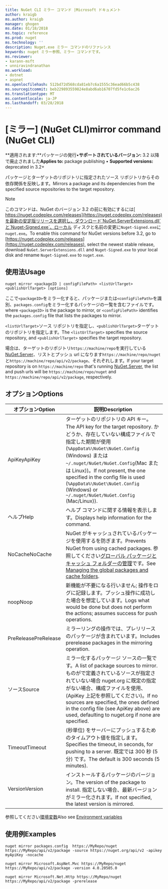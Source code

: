 ```yaml
---
title: NuGet CLI ミラー コマンド |Microsoft ドキュメント
author: kraigb
ms.author: kraigb
manager: ghogen
ms.date: 01/18/2018
ms.topic: reference
ms.prod: nuget
ms.technology: ''
description: Nuget.exe ミラー コマンドのリファレンス
keywords: nuget ミラー参照、ミラー コマンドです。
ms.reviewer:
- karann-msft
- unniravindranathan
ms.workload:
- dotnet
- aspnet
ms.openlocfilehash: 512bd72d568cda81eb7c6a1555c36ead66b5c438
ms.sourcegitcommit: beb229893559824e8abd6ab16707fd5fe1c6ac26
ms.translationtype: MT
ms.contentlocale: ja-JP
ms.lasthandoff: 03/28/2018
---
```

# <a name="mirror-command-nuget-cli"></a><span data-ttu-id="2d0e0-104">[ミラー] (NuGet CLI)</span><span class="sxs-lookup"><span data-stu-id="2d0e0-104">mirror command (NuGet CLI)</span></span>

<span data-ttu-id="2d0e0-105">**適用されます:**パッケージの発行&bullet;**サポートされているバージョン:** 3.2 以降で廃止されました</span><span class="sxs-lookup"><span data-stu-id="2d0e0-105">**Applies to:** package publishing &bullet; **Supported versions:** deprecated in 3.2+</span></span>

<span data-ttu-id="2d0e0-106">パッケージとターゲットのリポジトリに指定されたソース リポジトリからその依存関係を反映します。</span><span class="sxs-lookup"><span data-stu-id="2d0e0-106">Mirrors a package and its dependencies from the specified source repositories to the target repository.</span></span>

> [!NOTE]
> <span data-ttu-id="2d0e0-107">このコマンドは、NuGet のバージョン 3.2 の前に有効にするには[ https://nuget.codeplex.com/releases](https://nuget.codeplex.com/releases)を最新の安定版リリースを選択し、ダウンロード`NuGet.ServerExtensions.dll`と`Nuget-Signed.exe`、ローカル ディスクと名前の変更に`Nuget-Signed.exe`に`nuget.exe`。</span><span class="sxs-lookup"><span data-stu-id="2d0e0-107">To enable this command for NuGet versions before 3.2, go to [https://nuget.codeplex.com/releases](https://nuget.codeplex.com/releases), select the newest stable release, download `NuGet.ServerExtensions.dll` and `Nuget-Signed.exe` to your local disk and rename `Nuget-Signed.exe` to `nuget.exe`.</span></span>

## <a name="usage"></a><span data-ttu-id="2d0e0-108">使用法</span><span class="sxs-lookup"><span data-stu-id="2d0e0-108">Usage</span></span>

```cli
nuget mirror <packageID | configFilePath> <listUrlTarget> <publishUrlTarget> [options]
```

<span data-ttu-id="2d0e0-109">ここで`<packageID>`をミラー化すると、パッケージまたは`<configFilePath>`を識別、`packages.config`をミラー化するパッケージの一覧を含むファイルです。</span><span class="sxs-lookup"><span data-stu-id="2d0e0-109">where `<packageID>` is the package to mirror, or `<configFilePath>` identifies the `packages.config` file that lists the packages to mirror.</span></span>

<span data-ttu-id="2d0e0-110">`<listUrlTarget>`ソース リポジトリを指定し、`<publishUrlTarget>`ターゲットのリポジトリを指定します。</span><span class="sxs-lookup"><span data-stu-id="2d0e0-110">The `<listUrlTarget>` specifies the source repository, and `<publishUrlTarget>` specifies the target repository.</span></span>

<span data-ttu-id="2d0e0-111">場合は、ターゲットのリポジトリ`https://machine/repo`を実行している[NuGet.Server](../hosting-packages/nuget-server.md)、リストとプッシュ url になります`https://machine/repo/nuget`と`https://machine/repo/api/v2/package`、それぞれします。</span><span class="sxs-lookup"><span data-stu-id="2d0e0-111">If your target repository is on `https://machine/repo` that's running [NuGet.Server](../hosting-packages/nuget-server.md), the list and push urls will be `https://machine/repo/nuget` and `https://machine/repo/api/v2/package`, respectively.</span></span>

## <a name="options"></a><span data-ttu-id="2d0e0-112">オプション</span><span class="sxs-lookup"><span data-stu-id="2d0e0-112">Options</span></span>

| <span data-ttu-id="2d0e0-113">オプション</span><span class="sxs-lookup"><span data-stu-id="2d0e0-113">Option</span></span> | <span data-ttu-id="2d0e0-114">説明</span><span class="sxs-lookup"><span data-stu-id="2d0e0-114">Description</span></span> |
| --- | --- |
| <span data-ttu-id="2d0e0-115">ApiKey</span><span class="sxs-lookup"><span data-stu-id="2d0e0-115">ApiKey</span></span> | <span data-ttu-id="2d0e0-116">ターゲットのリポジトリの API キー。</span><span class="sxs-lookup"><span data-stu-id="2d0e0-116">The API key for the target repository.</span></span> <span data-ttu-id="2d0e0-117">かどうか、存在していない構成ファイルで指定した期間が使用 (`%AppData%\NuGet\NuGet.Config` (Windows) または`~/.nuget/NuGet/NuGet.Config`(Mac または Linux))。</span><span class="sxs-lookup"><span data-stu-id="2d0e0-117">If not present,  the one specified in the config file is used (`%AppData%\NuGet\NuGet.Config` (Windows) or `~/.nuget/NuGet/NuGet.Config` (Mac/Linux)).</span></span> |
| <span data-ttu-id="2d0e0-118">ヘルプ</span><span class="sxs-lookup"><span data-stu-id="2d0e0-118">Help</span></span> | <span data-ttu-id="2d0e0-119">ヘルプ コマンドに関する情報を表示します。</span><span class="sxs-lookup"><span data-stu-id="2d0e0-119">Displays help information for the command.</span></span> |
| <span data-ttu-id="2d0e0-120">NoCache</span><span class="sxs-lookup"><span data-stu-id="2d0e0-120">NoCache</span></span> | <span data-ttu-id="2d0e0-121">NuGet がキャッシュされているパッケージを使用するを防ぎます。</span><span class="sxs-lookup"><span data-stu-id="2d0e0-121">Prevents NuGet from using cached packages.</span></span> <span data-ttu-id="2d0e0-122">参照してください[グローバル パッケージとキャッシュ フォルダーの管理](../consume-packages/managing-the-global-packages-and-cache-folders.md)です。</span><span class="sxs-lookup"><span data-stu-id="2d0e0-122">See [Managing the global packages and cache folders](../consume-packages/managing-the-global-packages-and-cache-folders.md).</span></span> |
| <span data-ttu-id="2d0e0-123">noop</span><span class="sxs-lookup"><span data-stu-id="2d0e0-123">Noop</span></span> | <span data-ttu-id="2d0e0-124">新機能が不要になる行いません; 操作をログに記録します。プッシュ操作に成功した場合を想定しています。</span><span class="sxs-lookup"><span data-stu-id="2d0e0-124">Logs what would be done but does not perform the actions; assumes success for push operations.</span></span> |
| <span data-ttu-id="2d0e0-125">PreRelease</span><span class="sxs-lookup"><span data-stu-id="2d0e0-125">PreRelease</span></span> | <span data-ttu-id="2d0e0-126">ミラーリングの操作では、プレリリースのパッケージが含まれています。</span><span class="sxs-lookup"><span data-stu-id="2d0e0-126">Includes prerelease packages in the mirroring operation.</span></span> |
| <span data-ttu-id="2d0e0-127">ソース</span><span class="sxs-lookup"><span data-stu-id="2d0e0-127">Source</span></span> | <span data-ttu-id="2d0e0-128">ミラー化するパッケージ ソースの一覧です。</span><span class="sxs-lookup"><span data-stu-id="2d0e0-128">A list of package sources to mirror.</span></span> <span data-ttu-id="2d0e0-129">ものがで定義されているソースが指定されていない場合 nuget.org に既定の指定がない場合、構成ファイルを使用、(ApiKey 上記を参照してください)。</span><span class="sxs-lookup"><span data-stu-id="2d0e0-129">If no sources are specified, the ones defined in the config file (see ApiKey above) are used, defaulting to nuget.org if none are specified.</span></span> |
| <span data-ttu-id="2d0e0-130">Timeout</span><span class="sxs-lookup"><span data-stu-id="2d0e0-130">Timeout</span></span> | <span data-ttu-id="2d0e0-131">(秒単位) をサーバーにプッシュするためのタイムアウト値を指定します。</span><span class="sxs-lookup"><span data-stu-id="2d0e0-131">Specifies the timeout, in seconds, for pushing to a server.</span></span> <span data-ttu-id="2d0e0-132">既定では 300 秒 (5 分) です。</span><span class="sxs-lookup"><span data-stu-id="2d0e0-132">The default is 300 seconds (5 minutes).</span></span> |
| <span data-ttu-id="2d0e0-133">Version</span><span class="sxs-lookup"><span data-stu-id="2d0e0-133">Version</span></span> | <span data-ttu-id="2d0e0-134">インストールするパッケージのバージョン。</span><span class="sxs-lookup"><span data-stu-id="2d0e0-134">The version of the package to install.</span></span> <span data-ttu-id="2d0e0-135">指定しない場合、最新バージョンがミラー化されます。</span><span class="sxs-lookup"><span data-stu-id="2d0e0-135">If not specified, the latest version is mirrored.</span></span> |

<span data-ttu-id="2d0e0-136">参照してください[環境変数](cli-ref-environment-variables.md)</span><span class="sxs-lookup"><span data-stu-id="2d0e0-136">Also see [Environment variables](cli-ref-environment-variables.md)</span></span>

## <a name="examples"></a><span data-ttu-id="2d0e0-137">使用例</span><span class="sxs-lookup"><span data-stu-id="2d0e0-137">Examples</span></span>

```cli
nuget mirror packages.config  https://MyRepo/nuget https://MyRepo/api/v2/package -source https://nuget.org/api/v2 -apikey myApiKey -nocache

nuget mirror Microsoft.AspNet.Mvc https://MyRepo/nuget https://MyRepo/api/v2/package -version 4.0.20505.0

nuget mirror Microsoft.Net.Http https://MyRepo/nuget https://MyRepo/api/v2/package -prerelease
```
